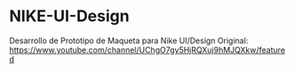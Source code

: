 # NIKE-UI-Design
Desarrollo de Prototipo de Maqueta para Nike UI/Design
Original: https://www.youtube.com/channel/UChgO7gy5HjRQXuj9hMJQXkw/featured 
